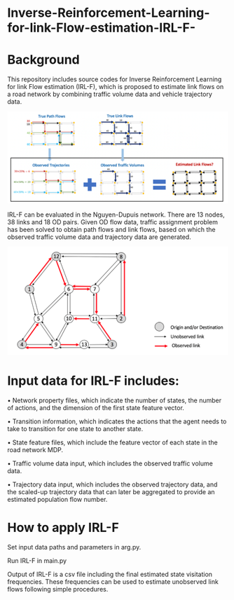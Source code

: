 # Inverse-Reinforcement-Learning-for-link-Flow-estimation-IRL-F-
# Background
This repository includes source codes for Inverse Reinforcement Learning for link Flow estimation (IRL-F), which is proposed to estimate link flows on a road network by combining traffic volume data and vehicle trajectory data.

![](images/figure1.png)

IRL-F can be evaluated in the Nguyen-Dupuis network. There are 13 nodes, 38 links and 18 OD pairs. Given OD flow data, traffic assignment problem has been solved to obtain path flows and link flows, based on which the observed traffic volume data and trajectory data are generated.

![](images/figure2.png)

# Input data for IRL-F includes:
•	Network property files, which indicate the number of states, the number of actions, and the dimension of the first state feature vector.

•	Transition information, which indicates the actions that the agent needs to take to transition for one state to another state. 

•	State feature files, which include the feature vector of each state in the road network MDP. 

•	Traffic volume data input, which includes the observed traffic volume data.

•	Trajectory data input, which includes the observed trajectory data, and the scaled-up trajectory data that can later be aggregated to provide an estimated population flow number. 

# How to apply IRL-F
Set input data paths and parameters in arg.py. 

Run IRL-F in main.py

Output of IRL-F is a csv file including the final estimated state visitation frequencies. These frequencies can be used to estimate unobserved link flows following simple procedures.

